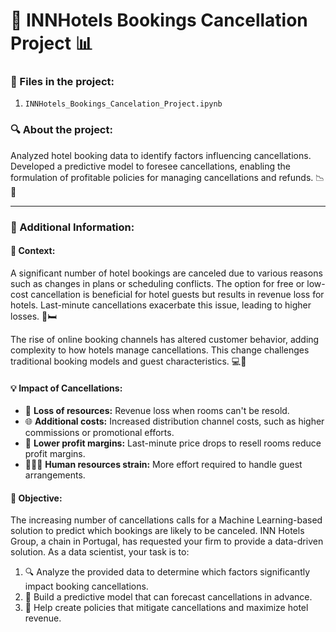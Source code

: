# 🏨 INNHotels Bookings Cancellation Project 📊

### 📁 Files in the project:
1. `INNHotels_Bookings_Cancelation_Project.ipynb`

### 🔍 About the project:
Analyzed hotel booking data to identify factors influencing cancellations. Developed a predictive model to foresee cancellations, enabling the formulation of profitable policies for managing cancellations and refunds. 📉💼

---

### 📘 Additional Information:

#### 🏢 **Context:**
A significant number of hotel bookings are canceled due to various reasons such as changes in plans or scheduling conflicts. The option for free or low-cost cancellation is beneficial for hotel guests but results in revenue loss for hotels. Last-minute cancellations exacerbate this issue, leading to higher losses. 🚪🛏️

The rise of online booking channels has altered customer behavior, adding complexity to how hotels manage cancellations. This change challenges traditional booking models and guest characteristics. 💻📱

#### 💡 **Impact of Cancellations:**
- 🏨 **Loss of resources:** Revenue loss when rooms can't be resold.
- 🌐 **Additional costs:** Increased distribution channel costs, such as higher commissions or promotional efforts.
- 💸 **Lower profit margins:** Last-minute price drops to resell rooms reduce profit margins.
- 🧑‍🤝‍🧑 **Human resources strain:** More effort required to handle guest arrangements.

#### 🎯 **Objective:**
The increasing number of cancellations calls for a Machine Learning-based solution to predict which bookings are likely to be canceled. INN Hotels Group, a chain in Portugal, has requested your firm to provide a data-driven solution. As a data scientist, your task is to:
1. 🔍 Analyze the provided data to determine which factors significantly impact booking cancellations.
2. 🤖 Build a predictive model that can forecast cancellations in advance.
3. 💼 Help create policies that mitigate cancellations and maximize hotel revenue.
